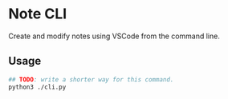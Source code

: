 # Note CLI

Create and modify notes using VSCode from the command line.

## Usage
``` bash
## TODO: write a shorter way for this command.
python3 ./cli.py
```